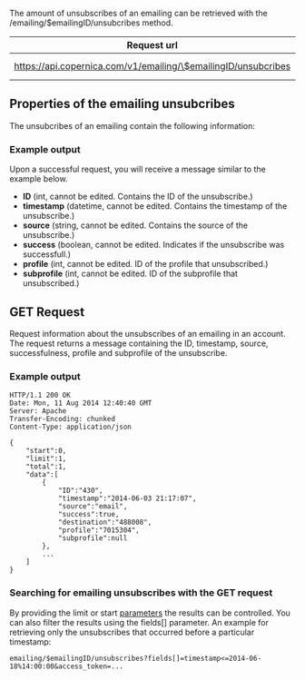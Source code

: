 The amount of unsubscribes of an emailing can be retrieved with the
/emailing/\$emailingID/unsubcribes method.

| Request url | Methods | Parameters |
| --- | --- | --- |
| https://api.copernica.com/v1/emailing/\$emailingID/unsubcribes | GET | start, limit, fields[] |

Properties of the emailing unsubcribes
--------------------------------------

The unsubcribes of an emailing contain the following information:

### Example output

Upon a successful request, you will receive a message similar to the
example below.

-   **ID** (int, cannot be edited. Contains the ID of the unsubscribe.)
-   **timestamp** (datetime, cannot be edited. Contains the timestamp of
    the unsubscribe.)
-   **source** (string, cannot be edited. Contains the source of the
    unsubscribe.)
-   **success** (boolean, cannot be edited. Indicates if the unsubscribe
    was successfull.)
-   **profile** (int, cannot be edited. ID of the profile that
    unsubscribed.)
-   **subprofile** (int, cannot be edited. ID of the subprofile that
    unsubscribed.)

GET Request
-----------

Request information about the unsubscribes of an emailing in an account.
The request returns a message containing the ID, timestamp, source,
successfulness, profile and subprofile of the unsubscribe.

### Example output

```
HTTP/1.1 200 OK
Date: Mon, 11 Aug 2014 12:40:40 GMT 
Server: Apache 
Transfer-Encoding: chunked 
Content-Type: application/json 

{
    "start":0,
    "limit":1,
    "total":1,
    "data":[
        {
            "ID":"430",
            "timestamp":"2014-06-03 21:17:07",
            "source":"email",
            "success":true,
            "destination":"488008",
            "profile":"7015304",
            "subprofile":null
        },
        ...
    ]
}
```

### Searching for emailing unsubscribes with the GET request

By providing the limit or start
[parameters](./rest-api-parameters.md)
the results can be controlled. You can also filter the results using the
fields[] parameter. An example for retrieving only the unsubscribes that
occurred before a particular timestamp:

```
emailing/$emailingID/unsubscribes?fields[]=timestamp<=2014-06-18%14:00:00&access_token=...
```
